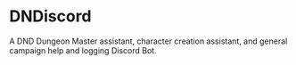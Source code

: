 # DNDiscord
A DND Dungeon Master assistant, character creation assistant, and general campaign help and logging Discord Bot. 
